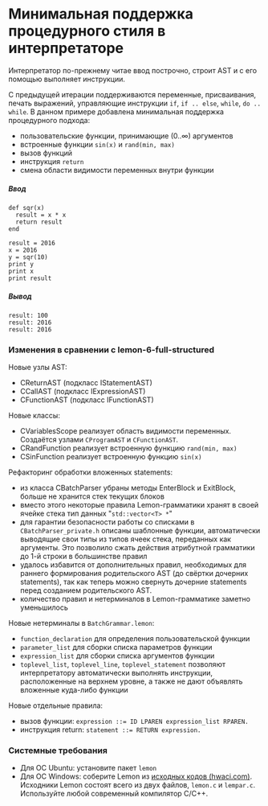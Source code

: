 # Минимальная поддержка процедурного стиля в интерпретаторе

Интерпретатор по-прежнему читае ввод построчно, строит AST и с его помощью выполняет инструкции.

С предыдущей итерации поддерживаются переменные, присваивания, печать выражений, управляющие инструкции `if`, `if .. else`, `while`, `do .. while`. В данном примере добавлена минимальная поддержка процедурного подхода:

- пользовательские функции, принимающие (0..∞) аргументов
- встроенные функции `sin(x)` и `rand(min, max)`
- вызов функций
- инструкция `return`
- смена области видимости переменных внутри функции

##### Ввод
```
def sqr(x)
  result = x * x
  return result
end

result = 2016
x = 2016
y = sqr(10)
print y
print x
print result
```

##### Вывод
```
result: 100
result: 2016
result: 2016
```

### Изменения в сравнении с lemon-6-full-structured

Новые узлы AST:

- CReturnAST (подкласс IStatementAST)
- CCallAST (подкласс IExpressionAST)
- CFunctionAST (подкласс IFunctionAST)

Новые классы:

- CVariablesScope реализует область видимости переменных. Создаётся узлами `CProgramAST` и `CFunctionAST`.
- CRandFunction реализует встроенную функцию `rand(min, max)`
- CSinFunction реализует встроенную функцию `sin(x)`

Рефакторинг обработки вложенных statements:

- из класса CBatchParser убраны методы EnterBlock и ExitBlock, больше не хранится стек текущих блоков
- вместо этого некоторые правила Lemon-грамматики хранят в своей ячейке стека тип данных "`std::vector<T> *`"
- для гарантии безопасности работы со списками в `CBatchParser_private.h` описаны шаблонные функции, автоматически выводящие свои типы из типов ячеек стека, переданных как аргументы. Это позволило сжать действия атрибутной грамматики до 1-й строки в большинстве правил
- удалось избавится от дополнительных правил, необходимых для раннего формирования родительского AST (до свёртки дочерних statements), так как теперь можно свернуть дочерние statements перед созданием родительского AST.
- количество правил и нетерминалов в Lemon-грамматике заметно уменьшилось

Новые нетерминалы в `BatchGrammar.lemon`:

- `function_declaration` для определения пользовательской функции
- `parameter_list` для сборки списка параметров функции
- `expression_list` для сборки списка аргументов функции
- `toplevel_list`, `toplevel_line`, `toplevel_statement` позволяют интерпретатору автоматически выполнять инструкции, расположенные на верхнем уровне, а также не дают объявлять вложенные куда-либо функции

Новые отдельные правила:

- вызов функции: `expression ::= ID LPAREN expression_list RPAREN.`
- инструкция return: `statement ::= RETURN expression.`

### Системные требования

- Для ОС Ubuntu: установите пакет `lemon`
- Для ОС Windows: соберите Lemon из [исходных кодов (hwaci.com)](http://www.hwaci.com/sw/lemon/). Исходники Lemon состоят всего из двух файлов, `lemon.c` и `lempar.c`. Используйте любой современный компилятор C/C++.

